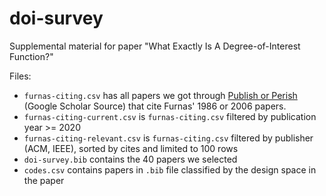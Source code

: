 # doi-survey

Supplemental material for paper "What Exactly Is A Degree-of-Interest Function?"

Files:

* `furnas-citing.csv` has all papers we got through [Publish or Perish](https://harzing.com/resources/publish-or-perish) (Google Scholar Source) that cite Furnas' 1986 or 2006 papers.
* `furnas-citing-current.csv` is `furnas-citing.csv` filtered by publication year >= 2020
* `furnas-citing-relevant.csv` is `furnas-citing.csv` filtered by publisher (ACM, IEEE), sorted by cites and limited to 100 rows
* `doi-survey.bib` contains the 40 papers we selected
* `codes.csv` contains papers in `.bib` file classified by the design space in the paper
